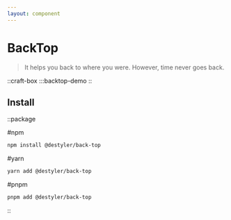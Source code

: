 ```yaml
---
layout: component
---
```


# BackTop

> It helps you back to where you were. However, time never goes back.

::craft-box
:::backtop-demo
::

## Install

::package

#npm
```bash
npm install @destyler/back-top
```

#yarn
```bash
yarn add @destyler/back-top
```

#pnpm
```bash
pnpm add @destyler/back-top
```

::
